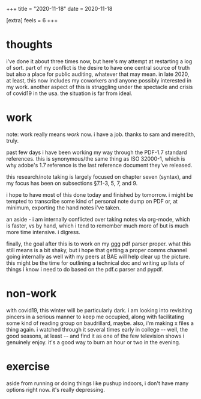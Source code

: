 +++
title = "2020-11-18"
date = 2020-11-18

[extra]
feels = 6
+++

# thoughts

i've done it about three times now, but here's my attempt at restarting a log
of sort. part of my conflict is the desire to have one central source of truth
but also a place for public auditing, whatever that may mean. in late 2020, at
least, this now includes my coworkers and anyone possibly interested in my
work. another aspect of this is struggling under the spectacle and crisis of
covid19 in the usa. the situation is far from ideal.

# work

note: work really means *work* now. i have a job. thanks to sam and meredith, truly.

past few days i have been working my way through the PDF-1.7 standard
references. this is synonymous/the same thing as ISO 32000-1, which is why
adobe's 1.7 reference is the last reference document they've released.

this research/note taking is largely focused on chapter seven (syntax), and my
focus has been on subsections §7.1-3, 5, 7, and 9.

i hope to have most of this done today and finished by tomorrow. i might be
tempted to transcribe some kind of personal note dump on PDF or, at minimum,
exporting the hand notes i've taken.

an aside - i am internally conflicted over taking notes via org-mode, which is
faster, vs by hand, which i tend to remember much more of but is much more time
intensive. i digress.

finally, the goal after this is to work on my ggg pdf parser proper. what this
still means is a bit shaky, but i hope that getting a proper comms channel
going internally as well with my peers at BAE will help clear up the
picture. this might be the time for outlining a technical doc and writing up
lists of things i know i need to do based on the pdf.c parser and pypdf.

# non-work
with covid19, this winter will be particularly dark. i am looking into
revisiting pincers in a serious manner to keep me occupied, along with
facilitating some kind of reading group on baudrillard, maybe. also, i'm making
x files a thing again. i watched through it several times early in college --
well, the good seasons, at least -- and find it as one of the few television
shows i genuinely enjoy. it's a good way to burn an hour or two in the evening.

# exercise
aside from running or doing things like pushup indoors, i don't have many
options right now. it's really depressing.
